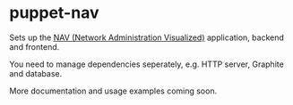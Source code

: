 # puppet-nav

Sets up the [NAV (Network Administration
Visualized)](https://metanav.uninett.no/) application, backend and frontend.

You need to manage dependencies seperately, e.g. HTTP server, Graphite and
database.

More documentation and usage examples coming soon.

